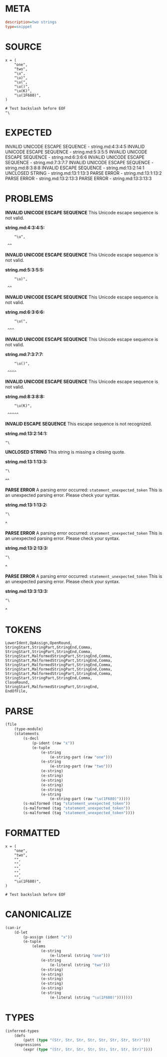 # META
~~~ini
description=two strings
type=snippet
~~~
# SOURCE
~~~roc
x = (
	"one",
	"two",
	"\u",
	"\u)",
	"\u(",
	"\u()",
	"\u(K)",
	"\u(1F680)",
)

# Test backslash before EOF
"\
~~~
# EXPECTED
INVALID UNICODE ESCAPE SEQUENCE - string.md:4:3:4:5
INVALID UNICODE ESCAPE SEQUENCE - string.md:5:3:5:5
INVALID UNICODE ESCAPE SEQUENCE - string.md:6:3:6:6
INVALID UNICODE ESCAPE SEQUENCE - string.md:7:3:7:7
INVALID UNICODE ESCAPE SEQUENCE - string.md:8:3:8:8
INVALID ESCAPE SEQUENCE - string.md:13:2:14:1
UNCLOSED STRING - string.md:13:1:13:3
PARSE ERROR - string.md:13:1:13:2
PARSE ERROR - string.md:13:2:13:3
PARSE ERROR - string.md:13:3:13:3
# PROBLEMS
**INVALID UNICODE ESCAPE SEQUENCE**
This Unicode escape sequence is not valid.

**string.md:4:3:4:5:**
```roc
	"\u",
```
	 ^^


**INVALID UNICODE ESCAPE SEQUENCE**
This Unicode escape sequence is not valid.

**string.md:5:3:5:5:**
```roc
	"\u)",
```
	 ^^


**INVALID UNICODE ESCAPE SEQUENCE**
This Unicode escape sequence is not valid.

**string.md:6:3:6:6:**
```roc
	"\u(",
```
	 ^^^


**INVALID UNICODE ESCAPE SEQUENCE**
This Unicode escape sequence is not valid.

**string.md:7:3:7:7:**
```roc
	"\u()",
```
	 ^^^^


**INVALID UNICODE ESCAPE SEQUENCE**
This Unicode escape sequence is not valid.

**string.md:8:3:8:8:**
```roc
	"\u(K)",
```
	 ^^^^^


**INVALID ESCAPE SEQUENCE**
This escape sequence is not recognized.

**string.md:13:2:14:1:**
```roc
"\

```


**UNCLOSED STRING**
This string is missing a closing quote.

**string.md:13:1:13:3:**
```roc
"\
```
^^


**PARSE ERROR**
A parsing error occurred: `statement_unexpected_token`
This is an unexpected parsing error. Please check your syntax.

**string.md:13:1:13:2:**
```roc
"\
```
^


**PARSE ERROR**
A parsing error occurred: `statement_unexpected_token`
This is an unexpected parsing error. Please check your syntax.

**string.md:13:2:13:3:**
```roc
"\
```
 ^


**PARSE ERROR**
A parsing error occurred: `statement_unexpected_token`
This is an unexpected parsing error. Please check your syntax.

**string.md:13:3:13:3:**
```roc
"\
```
  ^


# TOKENS
~~~zig
LowerIdent,OpAssign,OpenRound,
StringStart,StringPart,StringEnd,Comma,
StringStart,StringPart,StringEnd,Comma,
StringStart,MalformedStringPart,StringEnd,Comma,
StringStart,MalformedStringPart,StringEnd,Comma,
StringStart,MalformedStringPart,StringEnd,Comma,
StringStart,MalformedStringPart,StringEnd,Comma,
StringStart,MalformedStringPart,StringEnd,Comma,
StringStart,StringPart,StringEnd,Comma,
CloseRound,
StringStart,MalformedStringPart,StringEnd,
EndOfFile,
~~~
# PARSE
~~~clojure
(file
	(type-module)
	(statements
		(s-decl
			(p-ident (raw "x"))
			(e-tuple
				(e-string
					(e-string-part (raw "one")))
				(e-string
					(e-string-part (raw "two")))
				(e-string)
				(e-string)
				(e-string)
				(e-string)
				(e-string)
				(e-string
					(e-string-part (raw "\u(1F680)")))))
		(s-malformed (tag "statement_unexpected_token"))
		(s-malformed (tag "statement_unexpected_token"))
		(s-malformed (tag "statement_unexpected_token"))))
~~~
# FORMATTED
~~~roc
x = (
	"one",
	"two",
	"",
	"",
	"",
	"",
	"",
	"\u(1F680)",
)

# Test backslash before EOF
~~~
# CANONICALIZE
~~~clojure
(can-ir
	(d-let
		(p-assign (ident "x"))
		(e-tuple
			(elems
				(e-string
					(e-literal (string "one")))
				(e-string
					(e-literal (string "two")))
				(e-string)
				(e-string)
				(e-string)
				(e-string)
				(e-string)
				(e-string
					(e-literal (string "\u(1F680)")))))))
~~~
# TYPES
~~~clojure
(inferred-types
	(defs
		(patt (type "(Str, Str, Str, Str, Str, Str, Str, Str)")))
	(expressions
		(expr (type "(Str, Str, Str, Str, Str, Str, Str, Str)"))))
~~~
